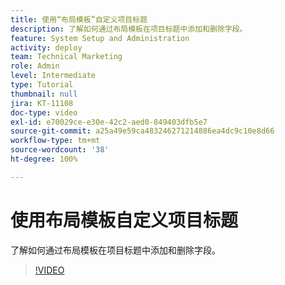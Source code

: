 ```yaml
---
title: 使用“布局模板”自定义项目标题
description: 了解如何通过布局模板在项目标题中添加和删除字段。
feature: System Setup and Administration
activity: deploy
team: Technical Marketing
role: Admin
level: Intermediate
type: Tutorial
thumbnail: null
jira: KT-11108
doc-type: video
exl-id: e70029ce-e30e-42c2-aed0-849403dfb5e7
source-git-commit: a25a49e59ca483246271214886ea4dc9c10e8d66
workflow-type: tm+mt
source-wordcount: '38'
ht-degree: 100%

---
```


# 使用布局模板自定义项目标题

了解如何通过布局模板在项目标题中添加和删除字段。

>[!VIDEO](https://video.tv.adobe.com/v/3409081)
